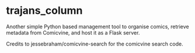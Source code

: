 # trajans_column

Another simple Python based management tool to organise comics, retrieve metadata from Comicvine, and host it as a Flask server. 

Credits to jessebraham/comicvine-search for the comicvine search code. 
